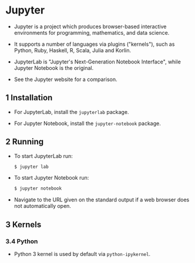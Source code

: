 # Jupyter

- Jupyter is a project which produces browser-based interactive environments for programming, mathematics, and data science.

- It supports a number of languages via plugins ("kernels"), such as Python, Ruby, Haskell, R, Scala, Julia and Korlin.

- JupyterLab is "Jupyter's Next-Generation Notebook Interface", while Jupyter Notebook is the original.

- See the Jupyter website for a comparison.

## 1 Installation

- For JupyterLab, install the `jupyterlab` package.

- For Jupyter Notebook, install the `jupyter-notebook` package.

## 2 Running

- To start JupyterLab run:

    ```sh
    $ jupyter lab
    ```

- To start Jupyter Notebook run:

    ```sh
    $ jupyter notebook
    ```

- Navigate to the URL given on the standard output if a web browser does not automatically open.

## 3 Kernels

### 3.4 Python

- Python 3 kernel is used by default via `python-ipykernel`.
